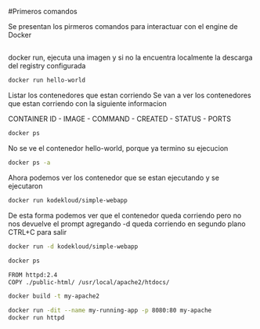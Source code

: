 #Primeros comandos

Se presentan los pirmeros comandos para interactuar con el engine de Docker

##

docker run, ejecuta una imagen y si no la encuentra localmente la descarga del registry configurada

```bash
docker run hello-world
```

Listar los contenedores que estan corriendo
Se van a ver los contenedores que estan corriendo con la siguiente informacion

CONTAINER ID - IMAGE - COMMAND - CREATED - STATUS - PORTS


```bash
docker ps
```

No se ve el contenedor hello-world, porque ya termino su ejecucion

```bash
docker ps -a
```
Ahora podemos ver los contenedor que se estan ejecutando y se ejecutaron


```bash
docker run kodekloud/simple-webapp
```
De esta forma podemos ver que el contenedor queda corriendo pero no nos devuelve el prompt
agregando -d queda corriendo en segundo plano
CTRL+C para salir

```bash
docker run -d kodekloud/simple-webapp
```
```bash
docker ps
```

```bash
FROM httpd:2.4
COPY ./public-html/ /usr/local/apache2/htdocs/

docker build -t my-apache2

docker run -dit --name my-running-app -p 8080:80 my-apache
docker run httpd
```





